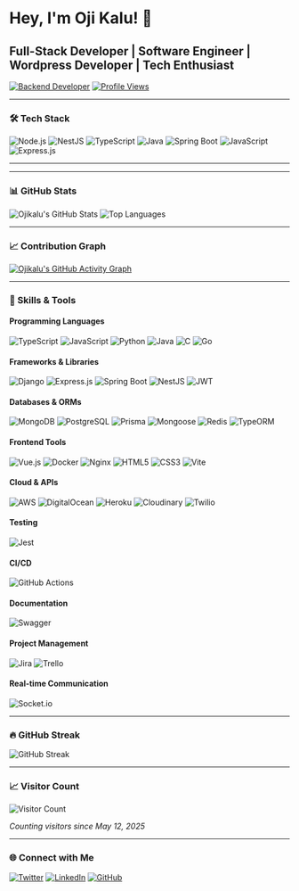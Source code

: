 # Hey, I'm Oji Kalu! 👋

## Full-Stack Developer | Software Engineer | Wordpress Developer | Tech Enthusiast

[![Backend Developer](https://img.shields.io/badge/Backend%20Developer-green?style=for-the-badge)](https://github.com/ojikalu)
[![Profile Views](https://komarev.com/ghpvc/?username=ojikalu\&style=for-the-badge\&color=blue)](https://github.com/ojikalu)

---

### 🛠️ Tech Stack

![Node.js](https://img.shields.io/badge/Node.js-339933?style=for-the-badge\&logo=nodedotjs\&logoColor=white)
![NestJS](https://img.shields.io/badge/NestJS-E0234E?style=for-the-badge\&logo=nestjs\&logoColor=white)
![TypeScript](https://img.shields.io/badge/TypeScript-007ACC?style=for-the-badge\&logo=typescript\&logoColor=white)
![Java](https://img.shields.io/badge/Java-007396?style=for-the-badge\&logo=java\&logoColor=white)
![Spring Boot](https://img.shields.io/badge/Spring%20Boot-6DB33F?style=for-the-badge\&logo=springboot\&logoColor=white)
![JavaScript](https://img.shields.io/badge/JavaScript-F7DF1E?style=for-the-badge\&logo=javascript\&logoColor=black)
![Express.js](https://img.shields.io/badge/Express.js-000000?style=for-the-badge\&logo=express\&logoColor=white)

---

<!-- ### 🏆 GitHub Trophies -->

<!-- [![Trophy](https://github-profile-trophy.vercel.app/?username=ojikalu\&theme=radical)](https://github.com/ojikalu) -->

---

### 📊 GitHub Stats

![Ojikalu's GitHub Stats](https://github-readme-stats.vercel.app/api?username=ojikalu\&show_icons=true\&theme=radical)
![Top Languages](https://github-readme-stats.vercel.app/api/top-langs/?username=ojikalu\&layout=compact\&theme=radical)

---

### 📈 Contribution Graph

[![Ojikalu's GitHub Activity Graph](https://github-readme-activity-graph.vercel.app/graph?username=ojikalu\&bg_color=ffffff\&color=4c749e\&line=9e4c59\&point=40413e\&area=true\&hide_border=true)](https://github.com/ojikalu)

---

### 💼 Skills & Tools

#### Programming Languages

![TypeScript](https://img.shields.io/badge/TypeScript-007ACC?style=for-the-badge\&logo=typescript\&logoColor=white)
![JavaScript](https://img.shields.io/badge/JavaScript-F7DF1E?style=for-the-badge\&logo=javascript\&logoColor=black)
![Python](https://img.shields.io/badge/Python-3776AB?style=for-the-badge\&logo=python\&logoColor=white)
![Java](https://img.shields.io/badge/Java-007396?style=for-the-badge\&logo=java\&logoColor=white)
![C](https://img.shields.io/badge/C-A8B9CC?style=for-the-badge\&logo=c\&logoColor=white)
![Go](https://img.shields.io/badge/Go-00ADD8?style=for-the-badge\&logo=go\&logoColor=white)

#### Frameworks & Libraries

![Django](https://img.shields.io/badge/Django-092E20?style=for-the-badge\&logo=django\&logoColor=white)
![Express.js](https://img.shields.io/badge/Express.js-000000?style=for-the-badge\&logo=express\&logoColor=white)
![Spring Boot](https://img.shields.io/badge/Spring%20Boot-6DB33F?style=for-the-badge\&logo=springboot\&logoColor=white)
![NestJS](https://img.shields.io/badge/NestJS-E0234E?style=for-the-badge\&logo=nestjs\&logoColor=white)
![JWT](https://img.shields.io/badge/JWT-000000?style=for-the-badge\&logo=jsonwebtokens\&logoColor=white)

#### Databases & ORMs

![MongoDB](https://img.shields.io/badge/MongoDB-47A248?style=for-the-badge\&logo=mongodb\&logoColor=white)
![PostgreSQL](https://img.shields.io/badge/PostgreSQL-336791?style=for-the-badge\&logo=postgresql\&logoColor=white)
![Prisma](https://img.shields.io/badge/Prisma-2D3748?style=for-the-badge\&logo=prisma\&logoColor=white)
![Mongoose](https://img.shields.io/badge/Mongoose-880000?style=for-the-badge\&logo=mongoose\&logoColor=white)
![Redis](https://img.shields.io/badge/Redis-DC382D?style=for-the-badge\&logo=redis\&logoColor=white)
![TypeORM](https://img.shields.io/badge/TypeORM-262627?style=for-the-badge\&logo=typeorm\&logoColor=white)

#### Frontend Tools

![Vue.js](https://img.shields.io/badge/Vue.js-35495E?style=for-the-badge\&logo=vue.js\&logoColor=4FC08D)
![Docker](https://img.shields.io/badge/Docker-2496ED?style=for-the-badge\&logo=docker\&logoColor=white)
![Nginx](https://img.shields.io/badge/Nginx-009639?style=for-the-badge\&logo=nginx\&logoColor=white)
![HTML5](https://img.shields.io/badge/HTML5-E34F26?style=for-the-badge\&logo=html5\&logoColor=white)
![CSS3](https://img.shields.io/badge/CSS3-1572B6?style=for-the-badge\&logo=css3\&logoColor=white)
![Vite](https://img.shields.io/badge/Vite-B73BFE?style=for-the-badge\&logo=vite\&logoColor=FFD62E)

#### Cloud & APIs

![AWS](https://img.shields.io/badge/AWS-FF9900?style=for-the-badge\&logo=amazonaws\&logoColor=white)
![DigitalOcean](https://img.shields.io/badge/DigitalOcean-0080FF?style=for-the-badge\&logo=digitalocean\&logoColor=white)
![Heroku](https://img.shields.io/badge/Heroku-430098?style=for-the-badge\&logo=heroku\&logoColor=white)
![Cloudinary](https://img.shields.io/badge/Cloudinary-3448C5?style=for-the-badge\&logo=cloudinary\&logoColor=white)
![Twilio](https://img.shields.io/badge/Twilio-F22F46?style=for-the-badge\&logo=twilio\&logoColor=white)

#### Testing

![Jest](https://img.shields.io/badge/Jest-C21325?style=for-the-badge\&logo=jest\&logoColor=white)

#### CI/CD

![GitHub Actions](https://img.shields.io/badge/GitHub%20Actions-2088FF?style=for-the-badge\&logo=githubactions\&logoColor=white)

#### Documentation

![Swagger](https://img.shields.io/badge/Swagger-85EA2D?style=for-the-badge\&logo=swagger\&logoColor=black)

#### Project Management

![Jira](https://img.shields.io/badge/Jira-0052CC?style=for-the-badge\&logo=jira\&logoColor=white)
![Trello](https://img.shields.io/badge/Trello-0052CC?style=for-the-badge\&logo=trello\&logoColor=white)

#### Real-time Communication

![Socket.io](https://img.shields.io/badge/Socket.io-010101?style=for-the-badge\&logo=socket.io\&logoColor=white)

---

### 🔥 GitHub Streak

![GitHub Streak](https://github-readme-streak-stats.herokuapp.com/?user=ojikalu\&theme=dark\&hide_border=true)

---

### 📈 Visitor Count

![Visitor Count](https://profile-counter.glitch.me/ojikalu/count.svg)

*Counting visitors since May 12, 2025*

---

### 🌐 Connect with Me

[![Twitter](https://img.shields.io/badge/Twitter-1DA1F2?style=for-the-badge\&logo=twitter\&logoColor=white)](https://twitter.com/ojikalu_)
[![LinkedIn](https://img.shields.io/badge/LinkedIn-0077B5?style=for-the-badge\&logo=linkedin\&logoColor=white)](https://linkedin.com/in/ojikalu)
[![GitHub](https://img.shields.io/badge/GitHub-181717?style=for-the-badge\&logo=github\&logoColor=white)](https://github.com/ojikalu)
